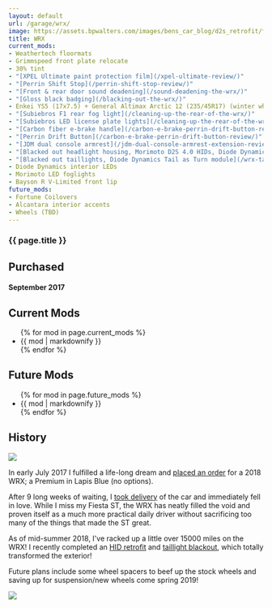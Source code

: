 ```yaml
---
layout: default
url: /garage/wrx/
image: https://assets.bpwalters.com/images/bens_car_blog/d2s_retrofit/front_end_c_lights_hids_dusk.jpg
title: WRX
current_mods:
- Weathertech floormats
- Grimmspeed front plate relocate
- 30% tint
- "[XPEL Ultimate paint protection film](/xpel-ultimate-review/)"
- "[Perrin Shift Stop](/perrin-shift-stop-review/)"
- "[Front & rear door sound deadening](/sound-deadening-the-wrx/)"
- "[Gloss black badging](/blacking-out-the-wrx/)"
- Enkei YS5 (17x7.5) + General Altimax Arctic 12 (235/45R17) (winter wheels & tires)
- "[Subiebros F1 rear fog light](/cleaning-up-the-rear-of-the-wrx/)"
- "[Subiebros LED license plate lights](/cleaning-up-the-rear-of-the-wrx/)"
- "[Carbon fiber e-brake handle](/carbon-e-brake-perrin-drift-button-review/)"
- "[Perrin Drift Button](/carbon-e-brake-perrin-drift-button-review/)"
- "[JDM dual console armrest](/jdm-dual-console-armrest-extension-review/)"
- "[Blacked out headlight housing, Morimoto D2S 4.0 HIDs, Diode Dynamics c-lights](/morimoto-d2s-4.0-hid-retrofit/)"
- "[Blacked out taillights, Diode Dynamics Tail as Turn module](/wrx-taillight-blackout/)"
- Diode Dynamics interior LEDs
- Morimoto LED foglights
- Bayson R V-Limited front lip
future_mods:
- Fortune Coilovers
- Alcantara interior accents
- Wheels (TBD)
---
```


<section id="wrx" class="car">
    <section id="intro" class="is-intro-section">
        <div class="background-image-wrapper is-dark">
            <div class="is-opaque" style="background-image: url('https://assets.bpwalters.com/images/bens_car_blog/d2s_retrofit/front_end_c_lights_hids_dusk.jpg');"></div>
        </div>
        <div class="container has-middle-text">
            <div class="item flex-100">
                <div class="intro-title">
                    <h1>{{ page.title }}</h1>
                </div>
            </div>
        </div>
    </section>
    <section id="details">
        <div class="container">
            <div class="item flex-33 is-center-aligned">
                <h2>Purchased</h2>
                <h4 class="is-thin">September 2017</h4>
            </div>
            <div class="item flex-33">
                <h2 class="is-center-aligned">Current Mods</h2>
                <ul class="mods-list">
                {% for mod in page.current_mods %}
                    <li>{{ mod | markdownify }}</li>
                {% endfor %}
                </ul>
            </div>
            <div class="item flex-33">
                <h2 class="is-center-aligned">Future Mods</h2>
                <ul class="mods-list">
                {% for mod in page.future_mods %}
                    <li>{{ mod | markdownify }}</li>
                {% endfor %}
                </ul>
            </div>
        </div>
    </section>
    <section id="history">
        <div class="container">
            <div class="item flex-100 is-center-aligned">
                <h2>History</h2>
                <img src="https://assets.bpwalters.com/images/bens_car_blog/wrx_dealership.jpg">
            </div>
            <div class="item flex-100">
                <p>In early July 2017 I fulfilled a life-long dream and <a href="/buying-a-wrx">placed an order</a> for a 2018 WRX; a Premium in Lapis Blue (no options).</p>
                <p>After 9 long weeks of waiting, I <a href="/taking-delivery-of-my-wrx">took delivery</a> of the car and immediately fell in love.  While I miss my Fiesta ST, the WRX has neatly filled the void and proven itself as a much more practical daily driver without sacrificing too many of the things that made the ST great.</p>
                <p>As of mid-summer 2018, I've racked up a little over 15000 miles on the WRX!  I recently completed an <a href="/morimoto-d2s-4.0-hid-retrofit">HID retrofit</a> and <a href="/wrx-taillight-blackout">taillight blackout</a>, which totally transformed the exterior!</p>
                <p>Future plans include some wheel spacers to beef up the stock wheels and saving up for suspension/new wheels come spring 2019!</p>
            </div>
            <div class="item flex-100 is-center-aligned">
                <img src="https://assets.bpwalters.com/images/bens_car_blog/d2s_retrofit/front_end_c_lights_hids_1.jpg">
            </div>
        </div>
    </section>
</section>